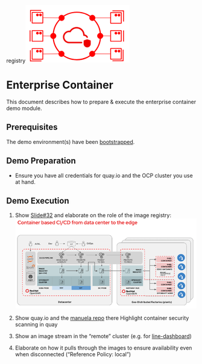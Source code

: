 registry![MANUela Logo](./images/logo.png)

# Enterprise Container  <!-- omit in toc -->
This document describes how to prepare & execute the enterprise container demo module.

## Prerequisites

The demo environment(s) have been [bootstrapped](BOOTSTRAP.md).

## Demo Preparation
- Ensure you have all credentials for quay.io and the OCP cluster you use at hand.

## Demo Execution

1. Show [Slide#32](https://docs.google.com/presentation/d/1XRQ_mn8VBWQkYkouFtYs21gCGLxtWJCPLstybYY8cE4/edit#slide=id.g7dca648235_0_806) and elaborate on the role of the image registry:
![Enterprise Registry](./images/registry_1.png)

2. Show quay.io and the [manuela repo](https://quay.io/organization/manuela) there
Highlight container security scanning in quay

1. Show an image stream in the “remote” cluster (e.g. for [line-dashboard](https://console-openshift-console.apps.ocp3.stormshift.coe.muc.redhat.com/k8s/ns/manuela-stormshift-line-dashboard/imagestreams/line-dashboard))

1. Elaborate on how it pulls through the images to ensure availability even when disconnected (“Reference Policy: local”)
